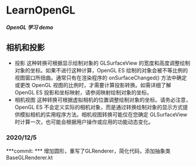 # LearnOpenGL
***OpenGL 学习 demo***

## 相机和投影
- 投影
这种转换可根据显示绘制对象的 GLSurfaceView 的宽度和高度调整绘制对象的坐标。如果不进行这种计算，OpenGL ES 绘制的对象会被不等比例的视图窗口所扭曲。通常只有在渲染程序的 onSurfaceChanged() 方法中确定或更改 OpenGL 视图的比例时，才需要计算投影转换。如需详细了解 OpenGL ES 投影和坐标映射，请参阅映射绘制对象的坐标。
- 相机视图
这种转换可根据虚拟相机的位置调整绘制对象的坐标。请务必注意，OpenGL ES 不会定义实际的相机对象，而是通过转换绘制对象的显示方式提供模拟相机的实用程序方法。相机视图转换可能仅在您确定 GLSurfaceView 时计算一次，也可能会根据用户操作或应用的功能动态变化。

### 2020/12/5
***commit: *** 增加圆形，重写了GLRenderer，简化代码，添加抽象类BaseGLRenderer.kt
